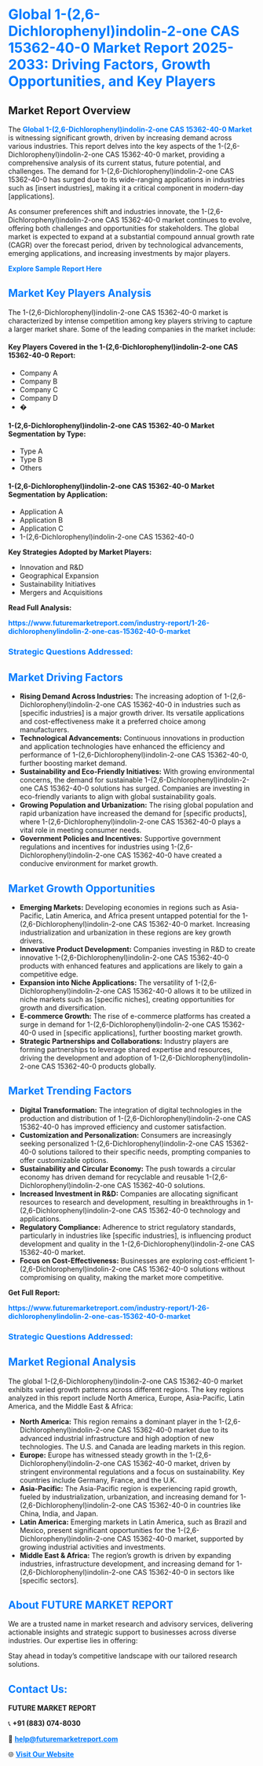 <h1 style="color: #007BFF;">Global 1-(2,6-Dichlorophenyl)indolin-2-one CAS 15362-40-0 Market Report 2025-2033: Driving Factors, Growth Opportunities, and Key Players</h1>

<section id="overview">
<h2>Market Report Overview</h2>
<p>The <a href="https://www.futuremarketreport.com/industry-report/1-26-dichlorophenylindolin-2-one-cas-15362-40-0-market" style="color: #007BFF; text-decoration: none;"><strong>Global 1-(2,6-Dichlorophenyl)indolin-2-one CAS 15362-40-0 Market</strong></a> is witnessing significant growth, driven by increasing demand across various industries. This report delves into the key aspects of the 1-(2,6-Dichlorophenyl)indolin-2-one CAS 15362-40-0 market, providing a comprehensive analysis of its current status, future potential, and challenges. The demand for 1-(2,6-Dichlorophenyl)indolin-2-one CAS 15362-40-0 has surged due to its wide-ranging applications in industries such as [insert industries], making it a critical component in modern-day [applications].</p>
<p>As consumer preferences shift and industries innovate, the 1-(2,6-Dichlorophenyl)indolin-2-one CAS 15362-40-0 market continues to evolve, offering both challenges and opportunities for stakeholders. The global market is expected to expand at a substantial compound annual growth rate (CAGR) over the forecast period, driven by technological advancements, emerging applications, and increasing investments by major players.</p>
</section>

<section id="overview">
<p><a href="https://www.futuremarketreport.com/request-sample/reportId=110990" style="color: #007BFF; text-decoration: none;"><strong>Explore Sample Report Here</strong></a></p>
</section>

<section id="key-players">
<h2 style="color: #007BFF;">Market Key Players Analysis</h2>
<p>The 1-(2,6-Dichlorophenyl)indolin-2-one CAS 15362-40-0 market is characterized by intense competition among key players striving to capture a larger market share. Some of the leading companies in the market include:</p>
<h4>Key Players Covered in the 1-(2,6-Dichlorophenyl)indolin-2-one CAS 15362-40-0 Report:</h4>
<ul><li>Company A</li><li>Company B</li><li>Company C</li><li>Company D</li><li>�</li></ul>
<h4>1-(2,6-Dichlorophenyl)indolin-2-one CAS 15362-40-0 Market Segmentation by Type:</h4>
<ul><li>Type A</li><li>Type B</li><li>Others</li></ul>

<h4>1-(2,6-Dichlorophenyl)indolin-2-one CAS 15362-40-0 Market Segmentation by Application:</h4>
<ul><li>Application A</li><li>Application B</li><li>Application C</li><li>1-(2,6-Dichlorophenyl)indolin-2-one CAS 15362-40-0</li></ul>
<p><strong>Key Strategies Adopted by Market Players:</strong></p>
<ul>
<li>Innovation and R&D</li>
<li>Geographical Expansion</li>
<li>Sustainability Initiatives</li>
<li>Mergers and Acquisitions</li>
</ul>
</section>

<section>
<p><strong>Read Full Analysis: </strong></p><a href="https://www.futuremarketreport.com/industry-report/1-26-dichlorophenylindolin-2-one-cas-15362-40-0-market" style="color: #007BFF; text-decoration: none;"><strong>https://www.futuremarketreport.com/industry-report/1-26-dichlorophenylindolin-2-one-cas-15362-40-0-market</strong></a>
<h3 style="color: #007BFF;">Strategic Questions Addressed:</h3>
</section>

<section id="driving-factors">
<h2 style="color: #007BFF;">Market Driving Factors</h2>
<ul>
<li><strong>Rising Demand Across Industries:</strong> The increasing adoption of 1-(2,6-Dichlorophenyl)indolin-2-one CAS 15362-40-0 in industries such as [specific industries] is a major growth driver. Its versatile applications and cost-effectiveness make it a preferred choice among manufacturers.</li>
<li><strong>Technological Advancements:</strong> Continuous innovations in production and application technologies have enhanced the efficiency and performance of 1-(2,6-Dichlorophenyl)indolin-2-one CAS 15362-40-0, further boosting market demand.</li>
<li><strong>Sustainability and Eco-Friendly Initiatives:</strong> With growing environmental concerns, the demand for sustainable 1-(2,6-Dichlorophenyl)indolin-2-one CAS 15362-40-0 solutions has surged. Companies are investing in eco-friendly variants to align with global sustainability goals.</li>
<li><strong>Growing Population and Urbanization:</strong> The rising global population and rapid urbanization have increased the demand for [specific products], where 1-(2,6-Dichlorophenyl)indolin-2-one CAS 15362-40-0 plays a vital role in meeting consumer needs.</li>
<li><strong>Government Policies and Incentives:</strong> Supportive government regulations and incentives for industries using 1-(2,6-Dichlorophenyl)indolin-2-one CAS 15362-40-0 have created a conducive environment for market growth.</li>
</ul>
</section>

<section id="growth-opportunities">
<h2 style="color: #007BFF;">Market Growth Opportunities</h2>
<ul>
<li><strong>Emerging Markets:</strong> Developing economies in regions such as Asia-Pacific, Latin America, and Africa present untapped potential for the 1-(2,6-Dichlorophenyl)indolin-2-one CAS 15362-40-0 market. Increasing industrialization and urbanization in these regions are key growth drivers.</li>
<li><strong>Innovative Product Development:</strong> Companies investing in R&D to create innovative 1-(2,6-Dichlorophenyl)indolin-2-one CAS 15362-40-0 products with enhanced features and applications are likely to gain a competitive edge.</li>
<li><strong>Expansion into Niche Applications:</strong> The versatility of 1-(2,6-Dichlorophenyl)indolin-2-one CAS 15362-40-0 allows it to be utilized in niche markets such as [specific niches], creating opportunities for growth and diversification.</li>
<li><strong>E-commerce Growth:</strong> The rise of e-commerce platforms has created a surge in demand for 1-(2,6-Dichlorophenyl)indolin-2-one CAS 15362-40-0 used in [specific applications], further boosting market growth.</li>
<li><strong>Strategic Partnerships and Collaborations:</strong> Industry players are forming partnerships to leverage shared expertise and resources, driving the development and adoption of 1-(2,6-Dichlorophenyl)indolin-2-one CAS 15362-40-0 products globally.</li>
</ul>
</section>

<section id="trending-factors">
<h2 style="color: #007BFF;">Market Trending Factors</h2>
<ul>
<li><strong>Digital Transformation:</strong> The integration of digital technologies in the production and distribution of 1-(2,6-Dichlorophenyl)indolin-2-one CAS 15362-40-0 has improved efficiency and customer satisfaction.</li>
<li><strong>Customization and Personalization:</strong> Consumers are increasingly seeking personalized 1-(2,6-Dichlorophenyl)indolin-2-one CAS 15362-40-0 solutions tailored to their specific needs, prompting companies to offer customizable options.</li>
<li><strong>Sustainability and Circular Economy:</strong> The push towards a circular economy has driven demand for recyclable and reusable 1-(2,6-Dichlorophenyl)indolin-2-one CAS 15362-40-0 solutions.</li>
<li><strong>Increased Investment in R&D:</strong> Companies are allocating significant resources to research and development, resulting in breakthroughs in 1-(2,6-Dichlorophenyl)indolin-2-one CAS 15362-40-0 technology and applications.</li>
<li><strong>Regulatory Compliance:</strong> Adherence to strict regulatory standards, particularly in industries like [specific industries], is influencing product development and quality in the 1-(2,6-Dichlorophenyl)indolin-2-one CAS 15362-40-0 market.</li>
<li><strong>Focus on Cost-Effectiveness:</strong> Businesses are exploring cost-efficient 1-(2,6-Dichlorophenyl)indolin-2-one CAS 15362-40-0 solutions without compromising on quality, making the market more competitive.</li>
</ul>
</section>

<section>
<p><strong>Get Full Report: </strong></p><a href="https://www.futuremarketreport.com/industry-report/1-26-dichlorophenylindolin-2-one-cas-15362-40-0-market" style="color: #007BFF; text-decoration: none;"><strong>https://www.futuremarketreport.com/industry-report/1-26-dichlorophenylindolin-2-one-cas-15362-40-0-market</strong></a>
<h3 style="color: #007BFF;">Strategic Questions Addressed:</h3>
</section>


<section id="regional-analysis">
<h2 style="color: #007BFF;">Market Regional Analysis</h2>
<p>The global 1-(2,6-Dichlorophenyl)indolin-2-one CAS 15362-40-0 market exhibits varied growth patterns across different regions. The key regions analyzed in this report include North America, Europe, Asia-Pacific, Latin America, and the Middle East & Africa:</p>
<ul>
<li><strong>North America:</strong> This region remains a dominant player in the 1-(2,6-Dichlorophenyl)indolin-2-one CAS 15362-40-0 market due to its advanced industrial infrastructure and high adoption of new technologies. The U.S. and Canada are leading markets in this region.</li>
<li><strong>Europe:</strong> Europe has witnessed steady growth in the 1-(2,6-Dichlorophenyl)indolin-2-one CAS 15362-40-0 market, driven by stringent environmental regulations and a focus on sustainability. Key countries include Germany, France, and the U.K.</li>
<li><strong>Asia-Pacific:</strong> The Asia-Pacific region is experiencing rapid growth, fueled by industrialization, urbanization, and increasing demand for 1-(2,6-Dichlorophenyl)indolin-2-one CAS 15362-40-0 in countries like China, India, and Japan.</li>
<li><strong>Latin America:</strong> Emerging markets in Latin America, such as Brazil and Mexico, present significant opportunities for the 1-(2,6-Dichlorophenyl)indolin-2-one CAS 15362-40-0 market, supported by growing industrial activities and investments.</li>
<li><strong>Middle East & Africa:</strong> The region’s growth is driven by expanding industries, infrastructure development, and increasing demand for 1-(2,6-Dichlorophenyl)indolin-2-one CAS 15362-40-0 in sectors like [specific sectors].</li>
</ul>
</section>

<footer>
<h2 style="color: #007BFF;">About FUTURE MARKET REPORT</h2>
<p>We are a trusted name in market research and advisory services, delivering actionable insights and strategic support to businesses across diverse industries. Our expertise lies in offering:</p>

<p>Stay ahead in today’s competitive landscape with our tailored research solutions.</p>

<h2 style="color: #007BFF;">Contact Us:</h2>
<p><strong>FUTURE MARKET REPORT</strong></p>
<p>📞 <strong>+91 (883) 074-8030</strong></p>
<p>📧 <strong><a href="mailto:help@futuremarketreport.com" style="color: #007BFF;">help@futuremarketreport.com</a></strong></p>
<p>🌐 <strong><a href="https://www.futuremarketreport.com/" style="color: #007BFF;">Visit Our Website</a></strong></p>
</footer>